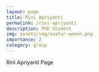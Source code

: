 ```yaml
---
layout: page
title: Rini Apriyanti
permalink: /rini-apriyanti
description: PhD Student
img: assets/img/avatar-woman.png
importance: 2
category: group
---
```


Rini Apriyanti Page